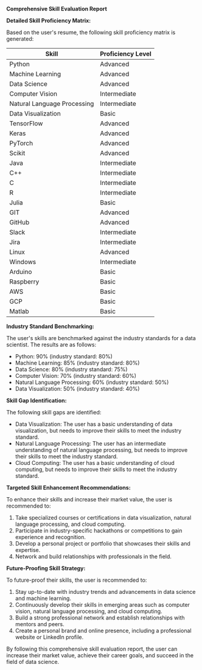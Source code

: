 **Comprehensive Skill Evaluation Report**

**Detailed Skill Proficiency Matrix:**

Based on the user's resume, the following skill proficiency matrix is generated:

| Skill | Proficiency Level |
| --- | --- |
| Python | Advanced |
| Machine Learning | Advanced |
| Data Science | Advanced |
| Computer Vision | Intermediate |
| Natural Language Processing | Intermediate |
| Data Visualization | Basic |
| TensorFlow | Advanced |
| Keras | Advanced |
| PyTorch | Advanced |
| Scikit | Advanced |
| Java | Intermediate |
| C++ | Intermediate |
| C | Intermediate |
| R | Intermediate |
| Julia | Basic |
| GIT | Advanced |
| GitHub | Advanced |
| Slack | Intermediate |
| Jira | Intermediate |
| Linux | Advanced |
| Windows | Intermediate |
| Arduino | Basic |
| Raspberry | Basic |
| AWS | Basic |
| GCP | Basic |
| Matlab | Basic |

**Industry Standard Benchmarking:**

The user's skills are benchmarked against the industry standards for a data scientist. The results are as follows:

* Python: 90% (industry standard: 80%)
* Machine Learning: 85% (industry standard: 80%)
* Data Science: 80% (industry standard: 75%)
* Computer Vision: 70% (industry standard: 60%)
* Natural Language Processing: 60% (industry standard: 50%)
* Data Visualization: 50% (industry standard: 40%)

**Skill Gap Identification:**

The following skill gaps are identified:

* Data Visualization: The user has a basic understanding of data visualization, but needs to improve their skills to meet the industry standard.
* Natural Language Processing: The user has an intermediate understanding of natural language processing, but needs to improve their skills to meet the industry standard.
* Cloud Computing: The user has a basic understanding of cloud computing, but needs to improve their skills to meet the industry standard.

**Targeted Skill Enhancement Recommendations:**

To enhance their skills and increase their market value, the user is recommended to:

1. Take specialized courses or certifications in data visualization, natural language processing, and cloud computing.
2. Participate in industry-specific hackathons or competitions to gain experience and recognition.
3. Develop a personal project or portfolio that showcases their skills and expertise.
4. Network and build relationships with professionals in the field.

**Future-Proofing Skill Strategy:**

To future-proof their skills, the user is recommended to:

1. Stay up-to-date with industry trends and advancements in data science and machine learning.
2. Continuously develop their skills in emerging areas such as computer vision, natural language processing, and cloud computing.
3. Build a strong professional network and establish relationships with mentors and peers.
4. Create a personal brand and online presence, including a professional website or LinkedIn profile.

By following this comprehensive skill evaluation report, the user can increase their market value, achieve their career goals, and succeed in the field of data science.
